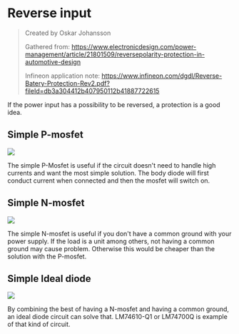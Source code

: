 # Reverse input

> Created by Oskar Johansson
>
> Gathered from: https://www.electronicdesign.com/power-management/article/21801509/reversepolarity-protection-in-automotive-design
>
> Infineon application note: https://www.infineon.com/dgdl/Reverse-Batery-Protection-Rev2.pdf?fileId=db3a304412b407950112b41887722615

If the power input has a possibility to be reversed, a protection is a good idea. 

## Simple P-mosfet

![](C:\Users\oskar\Dropbox\Dokument\Projekt\circuit-protection\img\reverse_pmos.PNG)

The simple P-Mosfet is useful if the circuit doesn't need to handle high currents and want the most simple solution. The body diode will first conduct current when connected and then the mosfet will switch on. 

## Simple N-mosfet

![](C:\Users\oskar\Dropbox\Dokument\Projekt\circuit-protection\img\reverse_nmos.PNG)

The simple N-mosfet is useful if you don't have a common ground with your power supply. If the load is a unit among others, not having a common ground may cause problem. Otherwise this would be cheaper than the solution with the P-mosfet. 

## Simple Ideal diode

![](C:\Users\oskar\Dropbox\Dokument\Projekt\circuit-protection\img\reverse_ideal.PNG)

By combining the best of having a N-mosfet and having a common ground, an ideal diode circuit can solve that. LM74610-Q1 or LM74700Q is example of that kind of circuit. 



